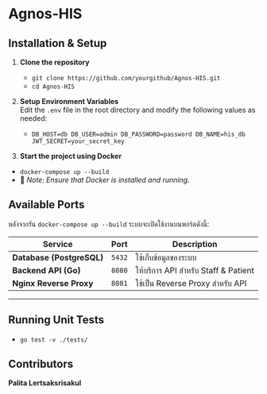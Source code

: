 # Agnos-HIS

## Installation & Setup
1. **Clone the repository**
   - `git clone https://github.com/yourgithub/Agnos-HIS.git`
   - `cd Agnos-HIS`

2. **Setup Environment Variables**  
   Edit the `.env` file in the root directory and modify the following values as needed:

    - ``` DB_HOST=db DB_USER=admin DB_PASSWORD=password DB_NAME=his_db JWT_SECRET=your_secret_key ```

3. **Start the project using Docker**
- `docker-compose up --build`
- 📌 *Note: Ensure that Docker is installed and running.*

## Available Ports
หลังจากรัน `docker-compose up --build` ระบบจะเปิดใช้งานบนพอร์ตดังนี้:

| Service       | Port           | Description |
|--------------|--------------|-------------|
| **Database (PostgreSQL)** | `5432` | ใช้เก็บข้อมูลของระบบ |
| **Backend API (Go)** | `8080` | ให้บริการ API สำหรับ Staff & Patient |
| **Nginx Reverse Proxy** | `8081` | ใช้เป็น Reverse Proxy สำหรับ API |

---

## Running Unit Tests
- `go test -v ./tests/`


## Contributors
**Palita Lertsaksrisakul**






